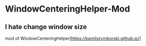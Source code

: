 # WindowCenteringHelper-Mod
## I hate change window size

mod of WindowCenteringHelper[https://kamilszymborski.github.io/]

